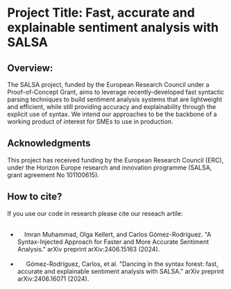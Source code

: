 # Project Title: Fast, accurate and explainable sentiment analysis with SALSA

## Overview:
The SALSA project, funded by the European Research Council under a Proof-of-Concept Grant, aims to leverage recently-developed fast syntactic parsing techniques to build sentiment analysis systems that are lightweight and efficient, while still providing accuracy and explainability through the explicit use of syntax. We intend our approaches to be the backbone of a working product of interest for SMEs to use in production.

## Acknowledgments
This project has received funding by the European Research Council (ERC), under the Horizon Europe research
and innovation programme (SALSA, grant agreement No 101100615).

## How to cite?
If you use our code in research please cite our reseach artile:
<ul>
  <li>
    Imran Muhammad, Olga Kellert, and Carlos Gómez-Rodríguez. "A Syntax-Injected Approach for Faster and More Accurate Sentiment Analysis." arXiv preprint arXiv:2406.15163 (2024).
  </li>
   <li>
     Gómez-Rodríguez, Carlos, et al. "Dancing in the syntax forest: fast, accurate and explainable sentiment analysis with SALSA." arXiv preprint arXiv:2406.16071 (2024).
   </li>
</ul>
